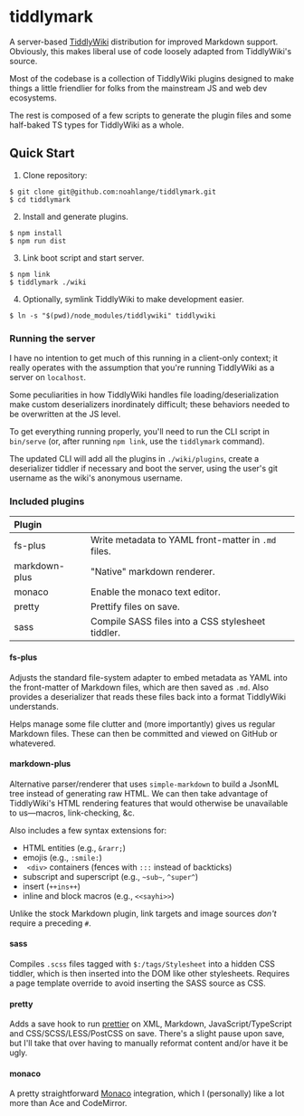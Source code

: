 # tiddlymark

A server-based [TiddlyWiki](https://tiddlywiki.com/) distribution for improved
Markdown support. Obviously, this makes liberal use of code loosely adapted from
TiddlyWiki's source.

Most of the codebase is a collection of TiddlyWiki plugins designed to make
things a little friendlier for folks from the mainstream JS and web dev
ecosystems.

The rest is composed of a few scripts to generate the plugin files and some
half-baked TS types for TiddlyWiki as a whole.

## Quick Start

1. Clone repository:

```
$ git clone git@github.com:noahlange/tiddlymark.git
$ cd tiddlymark
```

2. Install and generate plugins.

```
$ npm install
$ npm run dist
```

3. Link boot script and start server.

```
$ npm link
$ tiddlymark ./wiki
```

4. Optionally, symlink TiddlyWiki to make development easier.

```
$ ln -s "$(pwd)/node_modules/tiddlywiki" tiddlywiki
```

### Running the server

I have no intention to get much of this running in a client-only context; it
really operates with the assumption that you're running TiddlyWiki as a server
on `localhost`.

Some peculiarities in how TiddlyWiki handles file loading/deserialization make
custom deserializers inordinately difficult; these behaviors needed to be
overwritten at the JS level.

To get everything running properly, you'll need to run the CLI script in
`bin/serve` (or, after running `npm link`, use the `tiddlymark` command).

The updated CLI will add all the plugins in `./wiki/plugins`, create a
deserializer tiddler if necessary and boot the server, using the user's git
username as the wiki's anonymous username.

### Included plugins

| Plugin        |                                                     |
| :------------ | :-------------------------------------------------- |
| fs-plus       | Write metadata to YAML front-matter in `.md` files. |
| markdown-plus | "Native" markdown renderer.                         |
| monaco        | Enable the monaco text editor.                      |
| pretty        | Prettify files on save.                             |
| sass          | Compile SASS files into a CSS stylesheet tiddler.   |

#### fs-plus

Adjusts the standard file-system adapter to embed metadata as YAML into the
front-matter of Markdown files, which are then saved as `.md`. Also provides a
deserializer that reads these files back into a format TiddlyWiki understands.

Helps manage some file clutter and (more importantly) gives us regular Markdown
files. These can then be committed and viewed on GitHub or whatevered.

#### markdown-plus

Alternative parser/renderer that uses `simple-markdown` to build a JsonML tree
instead of generating raw HTML. We can then take advantage of TiddlyWiki's HTML
rendering features that would otherwise be unavailable to us&mdash;macros,
link-checking, &amp;c.

Also includes a few syntax extensions for:

- HTML entities (e.g., `&rarr;`)
- emojis (e.g., `:smile:`)
- ` <div>` containers (fences with `:::` instead of backticks)
- subscript and superscript (e.g., `~sub~`, `^super^`)
- insert (`++ins++`)
- inline and block macros (e.g., `<<sayhi>>`)

Unlike the stock Markdown plugin, link targets and image sources _don't_ require
a preceding `#`.

#### sass

Compiles `.scss` files tagged with `$:/tags/Stylesheet` into a hidden CSS
tiddler, which is then inserted into the DOM like other stylesheets. Requires a
page template override to avoid inserting the SASS source as CSS.

#### pretty

Adds a save hook to run [prettier](https://prettier.io) on XML, Markdown,
JavaScript/TypeScript and CSS/SCSS/LESS/PostCSS on save. There's a slight pause
upon save, but I'll take that over having to manually reformat content and/or
have it be ugly.

#### monaco

A pretty straightforward [Monaco](https://github.com/Microsoft/monaco-editor)
integration, which I (personally) like a lot more than Ace and CodeMirror.
